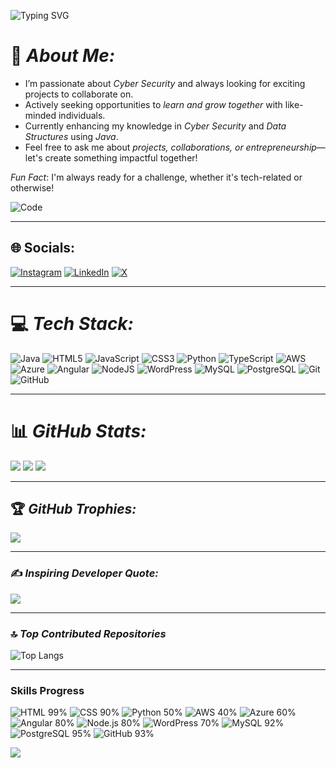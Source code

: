 ![Typing SVG](https://readme-typing-svg.demolab.com?font=Fira+Code&duration=3000&pause=1000&color=F7F7F7&background=000000&width=435&lines=Welcome+to+my+GitHub+Profile!;full+stack+developer+%7C+Java+Developer;Let's+Collaborate+on+Projects!;Feel+free+to+reach+out!;Email:+sarthknimble@gmail.com)



# 💫 *About Me:*
- I’m passionate about *Cyber Security* and always looking for exciting projects to collaborate on.
- Actively seeking opportunities to *learn and grow together* with like-minded individuals.
- Currently enhancing my knowledge in *Cyber Security* and *Data Structures* using *Java*.
- Feel free to ask me about *projects, collaborations, or entrepreneurship*—let's create something impactful together!

*Fun Fact*: I'm always ready for a challenge, whether it's tech-related or otherwise!

![Code](https://user-images.githubusercontent.com/55389276/140866485-8fb1c876-9a8f-4d6a-98dc-08c4981eaf70.gif)

---


## 🌐 Socials:


[![Instagram](https://img.shields.io/badge/Instagram-%23E4405F.svg?logo=Instagram&logoColor=white)](https://www.instagram.com/sarthak_nimble1642/) 
[![LinkedIn](https://img.shields.io/badge/LinkedIn-%230077B5.svg?logo=linkedin&logoColor=white)](https://in.linkedin.com/in/sarthak-nimble1642)
[![X](https://img.shields.io/badge/X-1DA1F2?logo=twitter&logoColor=white)](https://x.com/tejas_barguje)

---

# 💻 *Tech Stack:*
![Java](https://img.shields.io/badge/java-%23ED8B00.svg?style=for-the-badge&logo=openjdk&logoColor=white) 
![HTML5](https://img.shields.io/badge/html5-%23E34F26.svg?style=for-the-badge&logo=html5&logoColor=white) 
![JavaScript](https://img.shields.io/badge/javascript-%23323330.svg?style=for-the-badge&logo=javascript&logoColor=%23F7DF1E) 
![CSS3](https://img.shields.io/badge/css3-%231572B6.svg?style=for-the-badge&logo=css3&logoColor=white) 
![Python](https://img.shields.io/badge/python-3670A0?style=for-the-badge&logo=python&logoColor=ffdd54) 
![TypeScript](https://img.shields.io/badge/typescript-%23007ACC.svg?style=for-the-badge&logo=typescript&logoColor=white) 
![AWS](https://img.shields.io/badge/AWS-%23FF9900.svg?style=for-the-badge&logo=amazon-aws&logoColor=white) 
![Azure](https://img.shields.io/badge/azure-%230072C6.svg?style=for-the-badge&logo=microsoftazure&logoColor=white) 
![Angular](https://img.shields.io/badge/angular-%23DD0031.svg?style=for-the-badge&logo=angular&logoColor=white) 
![NodeJS](https://img.shields.io/badge/node.js-6DA55F?style=for-the-badge&logo=node.js&logoColor=white) 
![WordPress](https://img.shields.io/badge/WordPress-%23117AC9.svg?style=for-the-badge&logo=WordPress&logoColor=white) 
![MySQL](https://img.shields.io/badge/mysql-4479A1.svg?style=for-the-badge&logo=mysql&logoColor=white) 
![PostgreSQL](https://img.shields.io/badge/postgres-%23316192.svg?style=for-the-badge&logo=postgresql&logoColor=white) 
![Git](https://img.shields.io/badge/git-%23F05033.svg?style=for-the-badge&logo=git&logoColor=white) 
![GitHub](https://img.shields.io/badge/github-%23121011.svg?style=for-the-badge&logo=github&logoColor=white)

---



# 📊 *GitHub Stats:*
![](https://github-readme-stats.vercel.app/api?username=tejasbargujepatil&theme=dark&hide_border=false&include_all_commits=false&count_private=false)
![](https://github-readme-streak-stats.herokuapp.com/?user=tejasbargujepatil&theme=dark&hide_border=false)
![](https://github-readme-stats.vercel.app/api/top-langs/?username=tejasbargujepatil&theme=dark&hide_border=false&include_all_commits=false&count_private=false&layout=compact)

---

## 🏆 *GitHub Trophies:*
![](https://github-profile-trophy.vercel.app/?username=sarthak-13N&theme=nightowl&no-frame=false&no-bg=false&margin-w=4)

---

### ✍ *Inspiring Developer Quote:*
![](https://quotes-github-readme.vercel.app/api?type=horizontal&theme=radical)

---




### 🔝 *Top Contributed Repositories*
![Top Langs](https://github-readme-stats.vercel.app/api/top-langs/?username=tejasbargujepatil&layout=compact&theme=dark)


---


### Skills Progress

![HTML 99%](https://img.shields.io/badge/HTML-99%25-brightgreen?style=for-the-badge)
![CSS 90%](https://img.shields.io/badge/CSS-90%25-brightgreen?style=for-the-badge)
![Python 50%](https://img.shields.io/badge/Python-50%25-yellow?style=for-the-badge)
![AWS 40%](https://img.shields.io/badge/AWS-40%25-red?style=for-the-badge)
![Azure 60%](https://img.shields.io/badge/Azure-60%25-orange?style=for-the-badge)
![Angular 80%](https://img.shields.io/badge/Angular-80%25-yellow?style=for-the-badge)
![Node.js 80%](https://img.shields.io/badge/Node.js-80%25-yellow?style=for-the-badge)
![WordPress 70%](https://img.shields.io/badge/WordPress-70%25-yellow?style=for-the-badge)
![MySQL 92%](https://img.shields.io/badge/MySQL-92%25-brightgreen?style=for-the-badge)
![PostgreSQL 95%](https://img.shields.io/badge/PostgreSQL-95%25-brightgreen?style=for-the-badge)
![GitHub 93%](https://img.shields.io/badge/GitHub-93%25-brightgreen?style=for-the-badge)

[![](https://visitcount.itsvg.in/api?id=tejasbargujepatil&icon=0&color=0)](https://visitcount.itsvg.in)
